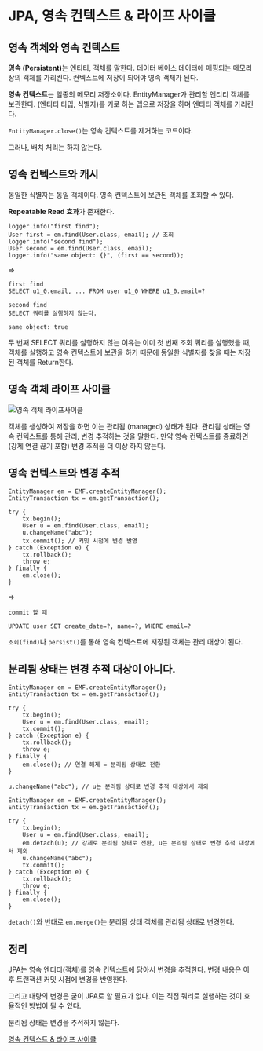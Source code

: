 # JPA, 영속 컨텍스트 & 라이프 사이클

## 영속 객체와 영속 컨텍스트
<B>영속 (Persistent)</B>는 엔티티, 객체를 말한다. 데이터 베이스 데이터에 매핑되는 메모리상의 객체를 가리킨다. 컨텍스트에 저장이 되어야 영속 객체가 된다.   

<b>영속 컨텍스트</b>는 일종의 메모리 저장소이다. EntityManager가 관리할 엔티티 객체를 보관한다. (엔티티 타입, 식별자)를 키로 하는 맵으로 저장을 하며 엔티티 객체를 가리킨다.   

```EntityManager.close()```는 영속 컨텍스트를 제거하는 코드이다.   

그러나, 배치 처리는 하지 않는다.   

## 영속 컨텍스트와 캐시
동일한 식별자는 동일 객체이다. 영속 컨텍스트에 보관된 객체를 조회할 수 있다.   

<b>Repeatable Read 효과</b>가 존재한다.   

```
logger.info("first find");
User first = em.find(User.class, email); // 조회
logger.info("second find");
User second = em.find(User.class, email);
logger.info("same object: {}", (first == second));
```

=>

```
first find
SELECT u1_0.email, ... FROM user u1_0 WHERE u1_0.email=?

second find
SELECT 쿼리를 실행하지 않는다.

same object: true
```

두 번째 SELECT 쿼리를 실행하지 않는 이유는 이미 첫 번째 조회 쿼리를 실행했을 때, 객체를 실행하고 영속 컨텍스트에 보관을 하기 때문에 동일한 식별자를 찾을 때는 저장된 객체를 Return한다.   

## 영속 객체 라이프 사이클
![영속 객체 라이프사이클](./images/context.PNG)

객체를 생성하여 저장을 하면 이는 관리됨 (managed) 상태가 된다. 관리됨 상태는 영속 컨텍스트를 통해 관리, 변경 추적하는 것을 말한다. 만약 영속 컨텍스트를 종료하면(강제 연결 끊기 포함) 변경 추적을 더 이상 하지 않는다.   

## 영속 컨텍스트와 변경 추적
```
EntityManager em = EMF.createEntityManager();
EntityTransaction tx = em.getTransaction();

try {
    tx.begin();
    User u = em.find(User.class, email);
    u.changeName("abc");
    tx.commit(); // 커밋 시점에 변경 반영
} catch (Exception e) {
    tx.rollback();
    throw e;
} finally {
    em.close();
}
```

=>

```
commit 할 때

UPDATE user SET create_date=?, name=?, WHERE email=?
```

```조회(find)```나 ```persist()```를 통해 영속 컨텍스트에 저장된 객체는 관리 대상이 된다.   

## 분리됨 상태는 변경 추적 대상이 아니다.
```
EntityManager em = EMF.createEntityManager();
EntityTransaction tx = em.getTransaction();

try {
    tx.begin();
    User u = em.find(User.class, email);
    tx.commit();
} catch (Exception e) {
    tx.rollback();
    throw e;
} finally {
    em.close(); // 연결 해제 = 분리됨 상태로 전환
}

u.changeName("abc"); // u는 분리됨 상태로 변경 추적 대상에서 제외
```

```
EntityManager em = EMF.createEntityManager();
EntityTransaction tx = em.getTransaction();

try {
    tx.begin();
    User u = em.find(User.class, email);
    em.detach(u); // 강제로 분리됨 상태로 전환, u는 분리됨 상태로 변경 추적 대상에서 제외
    u.changeName("abc");
    tx.commit();
} catch (Exception e) {
    tx.rollback();
    throw e;
} finally {
    em.close();
}
```

```detach()```와 반대로 ```em.merge()```는 분리됨 상태 객체를 관리됨 상태로 변경한다.   

## 정리
JPA는 영속 엔티티(객체)를 영속 컨텍스트에 담아서 변경을 추적한다. 변경 내용은 이 후 트랜잭션 커밋 시점에 변경을 반영한다.   

그리고 대량의 변경은 굳이 JPA로 할 필요가 없다. 이는 직접 쿼리로 실행하는 것이 효율적인 방법이 될 수 있다.   

분리됨 상태는 변경을 추적하지 않는다.   

[영속 컨텍스트 & 라이프 사이클](https://www.youtube.com/watch?v=tUwg78VkWJ0)